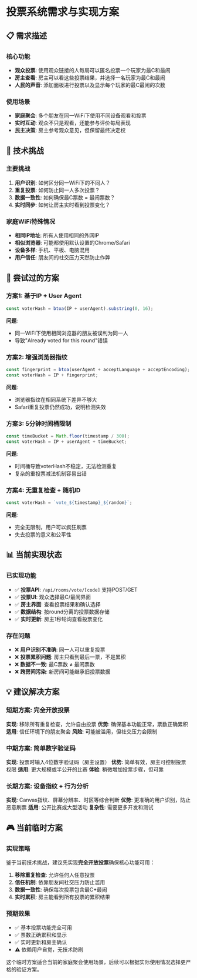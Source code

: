# 投票系统需求与实现方案

## 📋 需求描述

### 核心功能
- **观众投票**: 使用观众链接的人每局可以匿名投票一个玩家为最C和最闹
- **房主查看**: 房主可以看这些投票结果，并选择一名玩家为最C和最闹  
- **人民的声音**: 添加面板进行投票以及显示每个玩家的最C最闹的次数

### 使用场景
- **家庭聚会**: 多个朋友在同一WiFi下使用不同设备观看和投票
- **实时互动**: 观众不只是观看，还能参与评价每局表现
- **民主决策**: 房主参考观众意见，但保留最终决定权

## 🎯 技术挑战

### 主要挑战
1. **用户识别**: 如何区分同一WiFi下的不同人？
2. **重复投票**: 如何防止同一人多次投票？
3. **数据一致性**: 如何确保最C票数 = 最闹票数？
4. **实时同步**: 如何让房主实时看到投票变化？

### 家庭WiFi特殊情况
- **相同IP地址**: 所有人使用相同的外网IP
- **相似浏览器**: 可能都使用默认设置的Chrome/Safari
- **设备多样**: 手机、平板、电脑混用
- **用户信任**: 朋友间的社交压力天然防止作弊

## 🔬 尝试过的方案

### 方案1: 基于IP + User Agent
```javascript
const voterHash = btoa(IP + userAgent).substring(0, 16);
```

**问题**: 
- 同一WiFi下使用相同浏览器的朋友被误判为同一人
- 导致"Already voted for this round"错误

### 方案2: 增强浏览器指纹
```javascript  
const fingerprint = btoa(userAgent + acceptLanguage + acceptEncoding);
const voterHash = IP + fingerprint;
```

**问题**:
- 浏览器指纹在相同系统下差异不够大
- Safari重复投票仍然成功，说明检测失效

### 方案3: 5分钟时间桶限制
```javascript
const timeBucket = Math.floor(timestamp / 300);
const voterHash = IP + userAgent + timeBucket;  
```

**问题**:
- 时间桶导致voterHash不稳定，无法检测重复
- 复杂的重投票减法机制容易出错

### 方案4: 无重复检查 + 随机ID
```javascript
const voterHash = `vote_${timestamp}_${random}`;
```

**问题**:
- 完全无限制，用户可以疯狂刷票
- 失去投票的意义和公平性

## 📊 当前实现状态

### 已实现功能
- ✅ **投票API**: `/api/rooms/vote/[code]` 支持POST/GET
- ✅ **投票UI**: 观众选择最C/最闹界面
- ✅ **房主界面**: 查看投票结果和确认选择
- ✅ **数据结构**: 按round分离的投票数据存储
- ✅ **实时更新**: 房主1秒轮询查看投票变化

### 存在问题
- ❌ **用户识别不准确**: 同一人可以重复投票
- ❌ **投票累积问题**: 房主只看到最后一票，不是累积
- ❌ **数据不一致**: 最C票数 ≠ 最闹票数
- ❌ **跨房间污染**: 新房间可能继承旧投票数据

## 💡 建议解决方案

### 短期方案: 完全开放投票
**实现**: 移除所有重复检查，允许自由投票
**优势**: 确保基本功能正常，票数正确累积
**适用**: 信任环境下的朋友聚会
**风险**: 可能被滥用，但社交压力会限制

### 中期方案: 简单数字验证码
**实现**: 投票时输入4位数字验证码（房主设置）
**优势**: 简单有效，房主可控制投票权限
**适用**: 更大规模或半公开的比赛
**体验**: 稍微增加投票步骤，但可靠

### 长期方案: 设备指纹 + 行为分析
**实现**: Canvas指纹、屏幕分辨率、时区等综合判断
**优势**: 更准确的用户识别，防止恶意刷票
**适用**: 公开比赛或大型活动
**复杂性**: 需要更多开发和测试

## 🎮 当前临时方案

### 实现策略
鉴于当前技术挑战，建议先实现**完全开放投票**确保核心功能可用：

1. **移除重复检查**: 允许任何人任意投票
2. **信任机制**: 依靠朋友间社交压力防止滥用  
3. **数据一致性**: 确保每次投票包含最C+最闹
4. **实时累积**: 房主能看到所有投票的累积结果

### 预期效果
- ✅ 基本投票功能完全可用
- ✅ 票数正确累积和显示
- ✅ 实时更新和房主确认
- ⚠️ 依赖用户自觉，无技术防刷

这个临时方案适合当前的家庭聚会使用场景，后续可以根据实际使用情况选择更严格的验证方案。